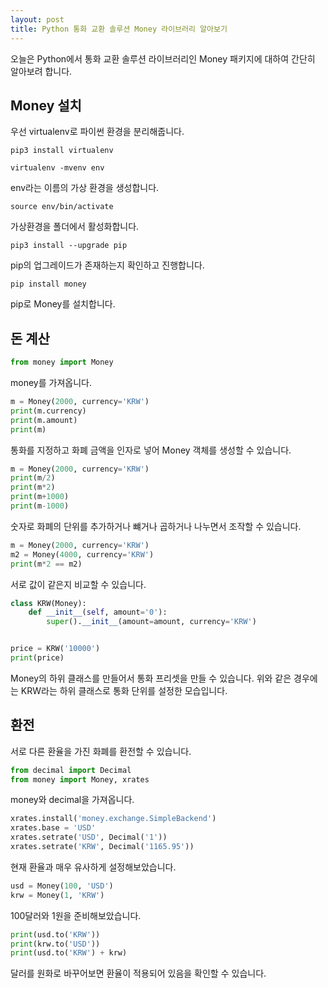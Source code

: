```yaml
---
layout: post
title: Python 통화 교환 솔루션 Money 라이브러리 알아보기
---
```


오늘은 Python에서 통화 교환 솔루션 라이브러리인 Money 패키지에 대하여 간단히 알아보려 합니다.

## Money 설치

우선 virtualenv로 파이썬 환경을 분리해줍니다.

```
pip3 install virtualenv
```

```
virtualenv -mvenv env
```

env라는 이름의 가상 환경을 생성합니다.

```
source env/bin/activate
```

가상환경을 폴더에서 활성화합니다.

```
pip3 install --upgrade pip
```

pip의 업그레이드가 존재하는지 확인하고 진행합니다.

```
pip install money
```

pip로 Money를 설치합니다.

## 돈 계산

```python
from money import Money
```

money를 가져옵니다.

```python
m = Money(2000, currency='KRW')
print(m.currency)
print(m.amount)
print(m)
```

통화를 지정하고 화폐 금액을 인자로 넣어 Money 객체를 생성할 수 있습니다.

```python
m = Money(2000, currency='KRW')
print(m/2)
print(m*2)
print(m+1000)
print(m-1000)
```

숫자로 화폐의 단위를 추가하거나 뺴거나 곱하거나 나누면서 조작할 수 있습니다.

```python
m = Money(2000, currency='KRW')
m2 = Money(4000, currency='KRW')
print(m*2 == m2)
```

서로 값이 같은지 비교할 수 있습니다.

```python
class KRW(Money):
    def __init__(self, amount='0'):
        super().__init__(amount=amount, currency='KRW')


price = KRW('10000')
print(price)
```

Money의 하위 클래스를 만들어서 통화 프리셋을 만들 수 있습니다.
위와 같은 경우에는 KRW라는 하위 클래스로 통화 단위를 설정한 모습입니다.

## 환전

서로 다른 환율을 가진 화폐를 환전할 수 있습니다.

```python
from decimal import Decimal
from money import Money, xrates
```

money와 decimal을 가져옵니다.

```python
xrates.install('money.exchange.SimpleBackend')
xrates.base = 'USD'
xrates.setrate('USD', Decimal('1'))
xrates.setrate('KRW', Decimal('1165.95'))
```

현재 환율과 매우 유사하게 설정해보았습니다.

```python
usd = Money(100, 'USD')
krw = Money(1, 'KRW')
```

100달러와 1원을 준비해보았습니다.

```python
print(usd.to('KRW'))
print(krw.to('USD'))
print(usd.to('KRW') + krw)
```

달러를 원화로 바꾸어보면 환율이 적용되어 있음을 확인할 수 있습니다.
